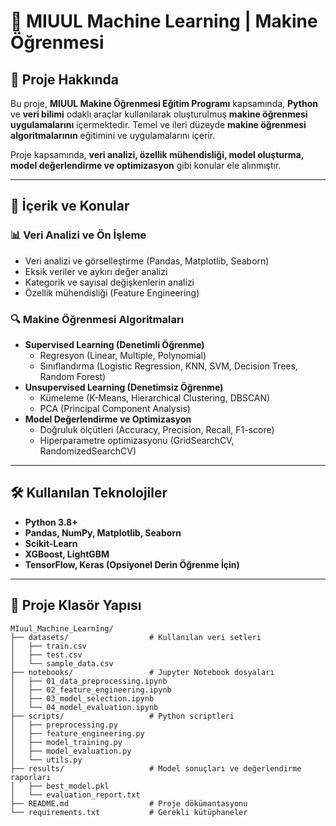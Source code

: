 # 🤖 MIUUL Machine Learning | Makine Öğrenmesi

## 📌 Proje Hakkında

Bu proje, **MIUUL Makine Öğrenmesi Eğitim Programı** kapsamında, **Python** ve **veri bilimi** odaklı araçlar kullanılarak oluşturulmuş **makine öğrenmesi uygulamalarını** içermektedir. Temel ve ileri düzeyde **makine öğrenmesi algoritmalarının** eğitimini ve uygulamalarını içerir. 

Proje kapsamında, **veri analizi, özellik mühendisliği, model oluşturma, model değerlendirme ve optimizasyon** gibi konular ele alınmıştır.

---

## 📂 İçerik ve Konular

### 📊 **Veri Analizi ve Ön İşleme**
- Veri analizi ve görselleştirme (Pandas, Matplotlib, Seaborn)
- Eksik veriler ve aykırı değer analizi
- Kategorik ve sayısal değişkenlerin analizi
- Özellik mühendisliği (Feature Engineering)

### 🔍 **Makine Öğrenmesi Algoritmaları**
- **Supervised Learning (Denetimli Öğrenme)**
  - Regresyon (Linear, Multiple, Polynomial)
  - Sınıflandırma (Logistic Regression, KNN, SVM, Decision Trees, Random Forest)
- **Unsupervised Learning (Denetimsiz Öğrenme)**
  - Kümeleme (K-Means, Hierarchical Clustering, DBSCAN)
  - PCA (Principal Component Analysis)
- **Model Değerlendirme ve Optimizasyon**
  - Doğruluk ölçütleri (Accuracy, Precision, Recall, F1-score)
  - Hiperparametre optimizasyonu (GridSearchCV, RandomizedSearchCV)

---

## 🛠️ Kullanılan Teknolojiler

- **Python 3.8+**
- **Pandas, NumPy, Matplotlib, Seaborn**
- **Scikit-Learn**
- **XGBoost, LightGBM**
- **TensorFlow, Keras (Opsiyonel Derin Öğrenme İçin)**

---

## 📂 Proje Klasör Yapısı

```plaintext
MIuul_Machine_Learning/
├── datasets/                  # Kullanılan veri setleri
│   ├── train.csv
│   ├── test.csv
│   └── sample_data.csv
├── notebooks/                 # Jupyter Notebook dosyaları
│   ├── 01_data_preprocessing.ipynb
│   ├── 02_feature_engineering.ipynb
│   ├── 03_model_selection.ipynb
│   └── 04_model_evaluation.ipynb
├── scripts/                   # Python scriptleri
│   ├── preprocessing.py
│   ├── feature_engineering.py
│   ├── model_training.py
│   ├── model_evaluation.py
│   └── utils.py
├── results/                   # Model sonuçları ve değerlendirme raporları
│   ├── best_model.pkl
│   └── evaluation_report.txt
├── README.md                  # Proje dökümantasyonu
└── requirements.txt           # Gerekli kütüphaneler

 
 
